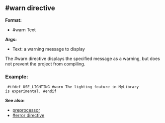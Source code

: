 ## #warn directive

**Format:**
+   #warn Text
<!-- -->
**Args:**
+   Text: a warning message to display


The #warn directive displays the specified message as a
warning, but does not prevent the project from compiling.
### Example:

```
 #ifdef USE_LIGHTING #warn The lighting feature in MyLibrary
is experimental. #endif 
```


**See also:**
+   [preprocessor](/ref/DM/preprocessor.md) 
+   [#error directive](/ref/DM/preprocessor/error.md) <!-- -->